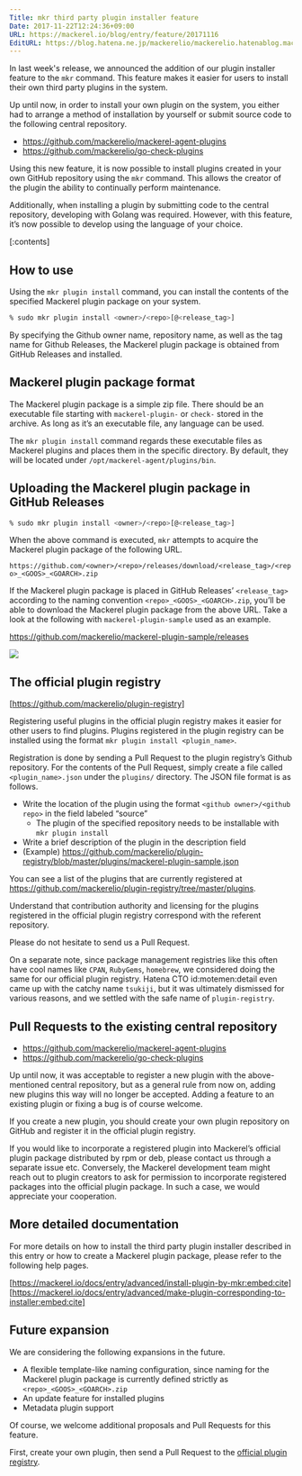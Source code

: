 ```yaml
---
Title: mkr third party plugin installer feature
Date: 2017-11-22T12:24:36+09:00
URL: https://mackerel.io/blog/entry/feature/20171116
EditURL: https://blog.hatena.ne.jp/mackerelio/mackerelio.hatenablog.mackerel.io/atom/entry/8599973812320012481
---
```


In last week's release, we announced the addition of our plugin installer feature to the `mkr` command. This feature makes it easier for users to install their own third party plugins in the system.

Up until now, in order to install your own plugin on the system, you either had to arrange a method of installation by yourself or submit source code to the following central repository.

- https://github.com/mackerelio/mackerel-agent-plugins
- https://github.com/mackerelio/go-check-plugins

Using this new feature, it is now possible to install plugins created in your own GitHub repository using the `mkr` command. This allows the creator of the plugin the ability to continually perform maintenance.

Additionally, when installing a plugin by submitting code to the central repository, developing with Golang was required. However, with this feature, it’s now possible to develop using the language of your choice.

[:contents]


## How to use

Using the `mkr plugin install` command, you can install the contents of the specified Mackerel plugin package on your system.

```sh
% sudo mkr plugin install <owner>/<repo>[@<release_tag>]
```

By specifying the Github owner name, repository name, as well as the tag name for Github Releases, the Mackerel plugin package is obtained from GitHub Releases and installed.

## Mackerel plugin package format

The Mackerel plugin package is a simple zip file. There should be an executable file starting with `mackerel-plugin-` or `check-` stored in the archive. As long as it’s an executable file, any language can be used.

The `mkr plugin install` command regards these executable files as Mackerel plugins and places them in the specific directory. By default, they will be located under `/opt/mackerel-agent/plugins/bin`.

## Uploading the Mackerel plugin package in GitHub Releases

```sh
% sudo mkr plugin install <owner>/<repo>[@<release_tag>]
```

When the above command is executed, `mkr` attempts to acquire the Mackerel plugin package of the following URL.

`https://github.com/<owner>/<repo>/releases/download/<release_tag>/<repo>_<GOOS>_<GOARCH>.zip`

If the Mackerel plugin package is placed in GitHub Releases’ `<release_tag>` according to the naming convention `<repo>_<GOOS>_<GOARCH>.zip`, you’ll be able to download the Mackerel plugin package from the above URL. Take a look at the following with `mackerel-plugin-sample` used as an example.

https://github.com/mackerelio/mackerel-plugin-sample/releases

![](https://cdn-ak.f.st-hatena.com/images/fotolife/a/andyyk/20171122/20171122121733.png)

## The official plugin registry


[https://github.com/mackerelio/plugin-registry]


Registering useful plugins in the official plugin registry makes it easier for other users to find plugins. Plugins registered in the plugin registry can be installed using the format `mkr plugin install <plugin_name>`.

Registration is done by sending a Pull Request to the plugin registry’s Github repository. For the contents of the Pull Request, simply create a file called `<plugin_name>.json` under the `plugins/` directory. The JSON file format is as follows.

- Write the location of the plugin using the format `<github owner>/<github repo>` in the field labeled “source”
  - The plugin of the specified repository needs to be installable with `mkr plugin install`
- Write a brief description of the plugin in the description field
- (Example) https://github.com/mackerelio/plugin-registry/blob/master/plugins/mackerel-plugin-sample.json

You can see a list of the plugins that are currently registered at https://github.com/mackerelio/plugin-registry/tree/master/plugins.

Understand that contribution authority and licensing for the plugins registered in the official plugin registry correspond with the referent repository.

Please do not hesitate to send us a Pull Request.

On a separate note, since package management registries like this often have cool names like `CPAN`, `RubyGems`, `homebrew`, we considered doing the same for our official plugin registry. Hatena CTO id:motemen:detail even came up with the catchy name `tsukiji`, but it was ultimately dismissed for various reasons, and we settled with the safe name of `plugin-registry`.

## Pull Requests to the existing central repository

- https://github.com/mackerelio/mackerel-agent-plugins
- https://github.com/mackerelio/go-check-plugins

Up until now, it was acceptable to register a new plugin with the above-mentioned central repository, but as a general rule from now on, adding new plugins this way will no longer be accepted. Adding a feature to an existing plugin or fixing a bug is of course welcome.

If you create a new plugin, you should create your own plugin repository on GitHub and register it in the official plugin registry.

If you would like to incorporate a registered plugin into Mackerel’s official plugin package distributed by rpm or deb, please contact us through a separate issue etc. Conversely, the Mackerel development team might reach out to plugin creators to ask for permission to incorporate registered packages into the official plugin package. In such a case, we would appreciate your cooperation.

## More detailed documentation

For more details on how to install the third party plugin installer described in this entry or how to create a Mackerel plugin package, please refer to the following help pages.

[https://mackerel.io/docs/entry/advanced/install-plugin-by-mkr:embed:cite]
[https://mackerel.io/docs/entry/advanced/make-plugin-corresponding-to-installer:embed:cite]


## Future expansion

We are considering the following expansions in the future.

- A flexible template-like naming configuration, since naming for the Mackerel plugin package is currently defined strictly as `<repo>_<GOOS>_<GOARCH>.zip` 
- An update feature for installed plugins
- Metadata plugin support

Of course, we welcome additional proposals and Pull Requests for this feature.

First, create your own plugin, then send a Pull Request to the [official plugin registry](https://github.com/mackerelio/plugin-registry).
